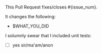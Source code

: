 <!---
Thank you for contributing! Please fill out the template below, and remove or add any
information as you feel neccesary.
--->

This Pull Request fixes/closes #{issue_num}.

It changes the following:
- $WHAT_YOU_DID

I solumnly swear that I included unit tests:
- [ ] yes sir/ma'am/anon
